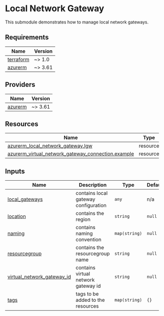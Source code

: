 # Local Network Gateway

This submodule demonstrates how to manage local network gateways.

## Requirements

| Name | Version |
|------|---------|
| <a name="requirement_terraform"></a> [terraform](#requirement\_terraform) | ~> 1.0 |
| <a name="requirement_azurerm"></a> [azurerm](#requirement\_azurerm) | ~> 3.61 |

## Providers

| Name | Version |
|------|---------|
| <a name="provider_azurerm"></a> [azurerm](#provider\_azurerm) | ~> 3.61 |

## Resources

| Name | Type |
|------|------|
| [azurerm_local_network_gateway.lgw](https://registry.terraform.io/providers/hashicorp/azurerm/latest/docs/resources/local_network_gateway) | resource |
| [azurerm_virtual_network_gateway_connection.example](https://registry.terraform.io/providers/hashicorp/azurerm/latest/docs/resources/virtual_network_gateway_connection) | resource |

## Inputs

| Name | Description | Type | Default | Required |
|------|-------------|------|---------|:--------:|
| <a name="input_local_gateways"></a> [local\_gateways](#input\_local\_gateways) | contains local gateway configuration | `any` | n/a | yes |
| <a name="input_location"></a> [location](#input\_location) | contains the region | `string` | `null` | no |
| <a name="input_naming"></a> [naming](#input\_naming) | contains naming convention | `map(string)` | `null` | no |
| <a name="input_resourcegroup"></a> [resourcegroup](#input\_resourcegroup) | contains the resourcegroup name | `string` | `null` | no |
| <a name="input_virtual_network_gateway_id"></a> [virtual\_network\_gateway\_id](#input\_virtual\_network\_gateway\_id) | contains virtual network gateway id | `string` | `null` | no |
| <a name="input_tags"></a> [tags](#input\_tags) | tags to be added to the resources | `map(string)` | `{}` | no |
